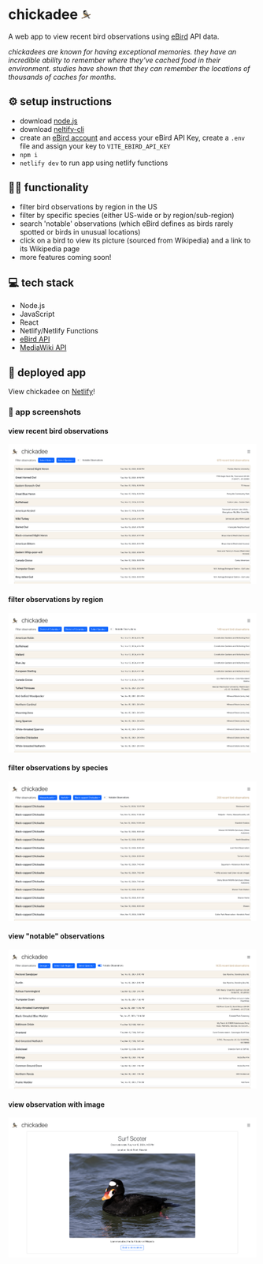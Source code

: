 # chickadee <img src="./src/assets/chickadee.png" alt="drawing" width="20"/>


A web app to view recent bird observations using [eBird](https://ebird.org/home) API data.

*chickadees are known for having exceptional memories. they have an incredible ability to remember where they've cached food in their environment. studies have shown that they can remember the locations of thousands of caches for months.*

## ⚙️ setup instructions

- download [node.js](https://nodejs.org/)
- download [neltify-cli](https://docs.netlify.com/cli/get-started/)
- create an [eBird account](https://ebird.org/home) and access your eBird API Key, create a `.env` file and assign your key to `VITE_EBIRD_API_KEY`
- `npm i`
- `netlify dev` to run app using netlify functions

## 🧑‍💻 functionality
- filter bird observations by region in the US
- filter by specific species (either US-wide or by region/sub-region)
- search 'notable' observations (which eBird defines as birds rarely spotted or birds in unusual locations)
- click on a bird to view its picture (sourced from Wikipedia) and a link to its Wikipedia page
- more features coming soon!

## 💻 tech stack
- Node.js
- JavaScript
- React
- Netlify/Netlify Functions
- [eBird API](https://documenter.getpostman.com/view/664302/S1ENwy59)
- [MediaWiki API](https://www.mediawiki.org/wiki/API:Main_page)

## 🚀 deployed app

View chickadee on [Netlify](https://chickadeeapp.netlify.app/)!

### 📸 app screenshots

#### view recent bird observations

![Image](/src/assets/chickadee-screenshot-1.png)

#### filter observations by region

![Image](/src/assets/chickadee-screenshot-2.png)

#### filter observations by species

![Image](/src/assets/chickadee-screenshot-3.png)

#### view "notable" observations

![Image](/src/assets/chickadee-screenshot-4.png)

#### view observation with image

![Image](/src/assets/chickadee-screenshot-5.png)

